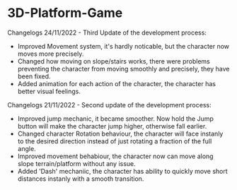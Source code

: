 # 3D-Platform-Game
Changelogs 24/11/2022 - Third Update of the development process:
  - Improved Movement system, it's hardly noticable, but the character now moves more precisely.
  - Changed how moving on slope/stairs works, there were problems preventing the character from moving smoothly and precisely, they have been fixed.
  - Added animation for each action of the character, the character has better visual feelings.

Changelogs 21/11/2022 - Second update of the development process:
  - Improved jump mechanic, it became smoother. Now hold the Jump button will make the character jump higher, otherwise fall earlier.
  - Changed character Rotation behaviour, the character will face instanly to the desired direction instead of just rotating a fraction of the full angle.
  - Improved movement behabiour, the character now can move along slope terrain/platform without any issue.
  - Added 'Dash' mechaniic, the character has ability to quickly move short distances instanly with a smooth transition.
  
